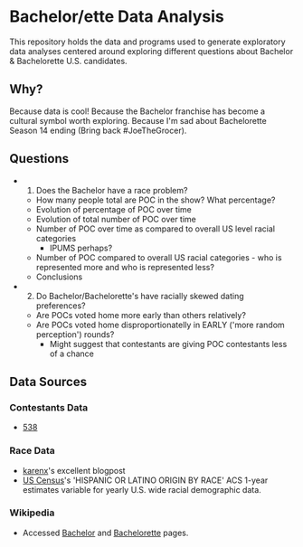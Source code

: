 # Bachelor/ette Data Analysis

This repository holds the data and programs used to generate exploratory data analyses centered around exploring different questions about Bachelor & Bachelorette U.S. candidates.

## Why?

Because data is cool! Because the Bachelor franchise has become a cultural symbol worth exploring. Because I'm sad about Bachelorette Season 14 ending (Bring back #JoeTheGrocer).

## Questions
* 1. Does the Bachelor have a race problem?
    * How many people total are POC in the show? What percentage?
    * Evolution of percentage of POC over time
    * Evolution of total number of POC over time
    * Number of POC over time as compared to overall US level racial categories
        * IPUMS perhaps?
    * Number of POC compared to overall US racial categories - who is represented
        more and who is represented less?
    * Conclusions
* 2. Do Bachelor/Bachelorette's have racially skewed dating preferences?
    * Are POCs voted home more early than others relatively?
    * Are POCs voted home disproportionatelly in EARLY ('more random perception') rounds?
        * Might suggest that contestants are giving POC contestants less of a chance

## Data Sources

### Contestants Data
* [538](https://github.com/fivethirtyeight/data/tree/master/bachelorette)

### Race Data
* [karenx](http://www.karenx.com/blog/minorities-on-the-bachelor-when-do-they-get-eliminated/
)'s excellent blogpost
* [US Census](https://factfinder.census.gov/faces/affhelp/jsf/pages/metadata.xhtml?lang=en&type=table&id=table.en.ACS_16_1YR_B03002)'s 'HISPANIC OR LATINO ORIGIN BY RACE' ACS 1-year estimates variable for yearly U.S. wide racial demographic data.

### Wikipedia
* Accessed [Bachelor](https://en.wikipedia.org/wiki/The_Bachelor_(U.S._TV_series)) and [Bachelorette](https://en.wikipedia.org/wiki/The_Bachelorette) pages.
